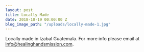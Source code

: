```yaml
---
layout: post
title: Locally Made
date: 2018-10-19 00:00:00 Z
blog_image_path: "/uploads/locally-made-1.jpg"
---
```


Locally made in Izabal Guatemala. For more info please email at [info@healinghandsmission.com](mailto:info@healinghandsmission.com).